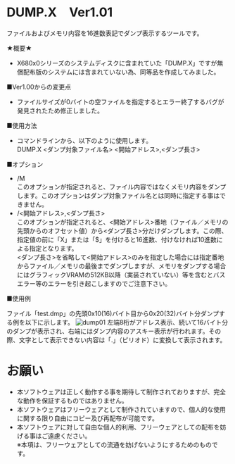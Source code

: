 # DUMP.X　Ver1.01
ファイルおよびメモリ内容を16進数表記でダンプ表示するツールです。

★概要★<br>
- X680x0シリーズのシステムディスクに含まれていた「DUMP.X」ですが無償配布版のシステムには含まれていない為、同等品を作成してみました。

■Ver1.00からの変更点
- ファイルサイズが0バイトの空ファイルを指定するとエラー終了するバグが発見されたため修正しました。

■使用方法
- コマンドラインから、以下のように使用します。<br>
  DUMP.X <ダンプ対象ファイル名> <開始アドレス>,<ダンプ長さ>

■オプション
- /M<br>
  このオプションが指定されると、ファイル内容ではなくメモリ内容をダンプします。このオプションはダンプ対象ファイル名とは同時に指定する事はできません。
- /<開始アドレス>,<ダンプ長さ><br>
  このオプションが指定されると、<開始アドレス>番地（ファイル／メモリの先頭からのオフセット値）から<ダンプ長さ>分だけダンプします。この際、指定値の前に「X」または「$」を付けると16進数、付けなければ10進数による指定となります。<br>
  <ダンプ長さ>を省略して<開始アドレス>のみを指定した場合には指定番地からファイル／メモリの最後までダンプしますが、メモリをダンプする場合にはグラフィックVRAMの512KB以降（実装されていない）等を含むとバスエラー等のエラーを引き起こしますのでご注意下さい。

■使用例

ファイル「test.dmp」の先頭0x10(16)バイト目から0x20(32)バイト分ダンプする例を以下に示します。
![dump01](https://github.com/HAL9000-X68k/DUMP/assets/122719513/67032540-80b7-47d6-8de5-e38b680b9172)
左端8桁がアドレス表示、続いて16バイト分のダンプが表示され、右端にはダンプ内容のアスキー表示が行われます。その際、文字として表示できない内容は「.」（ピリオド）に変換して表示されます。

  # お願い
  - 本ソフトウェアは正しく動作する事を期待して制作されておりますが、完全な動作を保証するものではありません。
  - 本ソフトウェアはフリーウェアとして制作されていますので、個人的な使用に関する限り自由にコピー及び再配布が可能です。
  - 本ソフトウェアに対して自由な個人的利用、フリーウェアとしての配布を妨げる事はご遠慮ください。<br>
  	※本項は、フリーウェアとしての流通を妨げないようにするためのものです。

